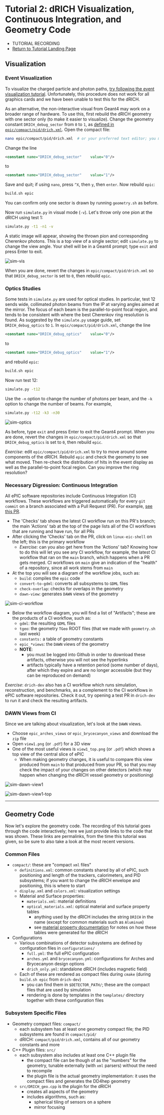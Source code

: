 Tutorial 2: dRICH Visualization, Continuous Integration, and Geometry Code
==========================================================================

- TUTORIAL RECORDING
- [Return to Tutorial Landing Page](README.md)

## Visualization

### Event Visualization

To visualize the charged particle and photon paths, [try following the event visualization tutorial](https://indico.bnl.gov/event/18360/). Unfortunately, this procedure does not work for all graphics cards and we have been unable to test this for the dRICH.

As an alternative, the non-interactive visual from Geant4 may work on a broader range of hardware. To use this, first rebuild the dRICH geometry with one sector only (to make it easier to visualize). Change the geometry constant `DRICH_debug_sector` from `0` to `1`, as [defined in `epic/compact/pid/drich.xml`](https://github.com/eic/epic/blob/d14e80b98cc51fb7acf014f6984caf8fe347aed1/compact/pid/drich.xml#L46). Open the compact file:
```bash
nano epic/compact/pid/drich.xml  # or your preferred text editor; you may need to do this outside of 'eic-shell'
```
Change the line
```xml
<constant name="DRICH_debug_sector"    value="0"/>
```
to
```xml
<constant name="DRICH_debug_sector"    value="1"/>
```
Save and quit; if using `nano`, press `^X`, then `y`, then `enter`. Now rebuild `epic`:
```bash
build.sh epic
```
You can confirm only one sector is drawn by running `geometry.sh` as before.

Now run `simulate.py` in visual mode (`-v`). Let's throw only one pion at the dRICH using test 1:
```bash
simulate.py -t1 -n1 -v
```
A static image will appear, showing the thrown pion and corresponding Cherenkov photons. This is a top view of a single sector; edit `simulate.py` to change the view angle. Your shell will be in a Geant4 prompt; type `exit` and press Enter to exit.

![sim-vis](img/sim-vis.png)

When you are done, revert the changes in `epic/compact/pid/drich.xml` so that `DRICH_debug_sector` is set to `0`, then rebuild `epic`.

### Optics Studies

Some tests in `simulate.py` are used for optical studies. In particular, test 12 sends wide, collimated photon beams from the IP at varying angles aimed at the mirror. The focus of each beam is the parallel-to-point focal region, and tends to be consistent with where the best Cherenkov ring resolution is found. As suggested by the `simulate.py` usage guide, set `DRICH_debug_optics` to `1`. In `epic/compact/pid/drich.xml`, change the line
```xml
<constant name="DRICH_debug_optics"    value="0"/>
```
to
```xml
<constant name="DRICH_debug_optics"    value="1"/>
```
and rebuild `epic`:
```bash
build.sh epic
```
Now run test 12:
```bash
simulate.py -t12
```
Use the `-n` option to change the number of photons per beam, and the `-k` option to change the number of beams. For example,
```bash
simulate.py -t12 -k3 -n30
```

![sim-optics](img/sim-optics.png)

As before, type `exit` and press Enter to exit the Geant4 prompt.
When you are done, revert the changes in `epic/compact/pid/drich.xml` so that `DRICH_debug_optics` is set to `0`, then rebuild `epic`.

_Exercise_: edit `epic/compact/pid/drich.xml` to try to move around some components of the dRICH. Rebuild `epic` and check the geometry to see what moved. Then re-check the distribution of hits in the event display as well as the parallel-to-point focal region. Can you improve the ring resolution?


### Necessary Digression: Continuous Integration

All ePIC software repositories include Continuous Integration (CI) workflows. These workflows are triggered automatically for every `git commit` on a branch associated with a Pull Request (PR). For example, [see this PR](https://github.com/eic/epic/pull/445).
- The 'Checks' tab shows the latest CI workflow run on this PR's branch; the main 'Actions' tab at the top of the page lists all of the CI workflows that are running and have run, for all PRs
- After clicking the 'Checks' tab on the PR, click on `linux-eic-shell` on the left; this is the primary workflow
  - _Exercise:_ can you also get here from the 'Actions' tab? Knowing how to do this will let you see any CI workflow, for example, the latest CI workflow that ran on the `main` branch, which happens when a PR gets merged. CI workflows on `main` give an indication of the "health" of a repository, since all work stems from `main`
- At the top you will see a diagram of the workflow jobs, such as:
  - `build`: compiles the `epic` code
  - `convert-to-gdml`: converts all subsystems to `GDML` files
  - `check-overlap`: checks for overlaps in the geometry
  - `dawn-view`: generates `DAWN` views of the geometry

![sim-ci-workflow](img/sim-ci-workflow.png)

- Below the workflow diagram, you will find a list of "Artifacts"; these are the products of a CI workflow, such as:
  - `gdml`: the resulting `GDML` files
  - `tgeo`: the geometry `TGeo` ROOT files (that we made with `geometry.sh` last week)
  - `constants:` a table of geometry constants
  - `epic_*views`: the `DAWN` views of the geometry
  - **NOTE**:
    - you must be logged into Github in order to download these artifacts, otherwise you will not see the hyperlinks
    - artifacts typically have a retention period (some number of days), after which they expire and are no longer accessible (but they can be reproduced on demand)

_Exercise_: `drich-dev` also has a CI workflow which runs simulation, reconstruction, and benchmarks, as a complement to the CI workflows in ePIC software repositories. Check it out, try opening a test PR in `drich-dev` to run it and check the resulting artifacts.

### DAWN Views from CI

Since we are talking about visualization, let's look at the `DAWN` views.
- Choose `epic_arches_views` or `epic_brycecanyon_views` and download the `zip` file
- Open `view1.png` (or `.pdf`) for a 3D view
- One of the most useful views is `view1_top.png` (or `.pdf`) which shows a top view of the central slice of ePIC
  - When making geometry changes, it is useful to compare this view produced from `main` to that produced from your PR, so that you may check the impact of your changes on other detectors (which may happen when changing the dRICH vessel geometry or positioning)

![sim-dawn-view1](img/sim-dawn-view1.png)

![sim-dawn-view1-top](img/sim-dawn-view1_top.png)


---

## Geometry Code

Now let's explore the geometry code. The recording of this tutorial goes through the code interactively; here we just provide links to the code that was shown. These links are permalinks, from the time this tutorial was given, so be sure to also take a look at the most recent versions.

### Common Files
- `compact/`: these are "compact `xml` files"
  - `definitions.xml`: common constants shared by all of ePIC, such positioning and length of the trackers, calorimeters, and PID subsystems; if you want to change the dRICH envelope and positioning, this is where to start
  - `display.xml` and `colors.xml`: visualization settings
  - Material and Surface properties:
    - `materials.xml`: material definitions
    - `optical_materials.xml`: optical material and surface property tables
      - anything used by the dRICH includes the string `DRICH` in the name (except for common materials such as `Aluminum`)
      - see [material property documentation](../material_tables.md) for notes on how these tables were generated for the dRICH
- Configurations
  - Various combinations of detector subsystems are defined by configuration files in `configurations/`
    - `full.yml`: the full ePIC configuration
    - `arches.yml` and `brycecanyon.yml`: configurations for Arches and Brycecanyon design options
    - `drich_only.yml`: standalone dRICH (includes magnetic field)
  - Each of these are rendered as compact files during `cmake` (during `build.sh epic` from `drich-dev`)
    - you can find them in `$DETECTOR_PATH/`; these are the compact files that are used by simulation
    - rendering is done by templates in the `templates/` directory together with these configuration files

### Subsystem Specific Files
- Geometry compact files: `compact/`
  - each subsystem has at least one geometry compact file; the PID subsystems are found in `compact/pid/`
  - dRICH: `compact/pid/drich.xml`, contains all of our geometry constants and more
- C++ Plugin files: `src/`
  - each subsystem also includes at least one C++ plugin file
    - the compact file can be though of as the "numbers" for the geometry, tunable externally (with `xml` parsers) without the need to recompile
    - the plugin file is the actual geometry implementation: it uses the compact files and generates the DD4hep geometry
  - `src/DRICH_geo.cpp` is the plugin for the dRICH
    - creates all aspects of the geometry
    - includes algorithms, such as:
      - spherical tiling of sensors on a sphere
      - mirror focusing
